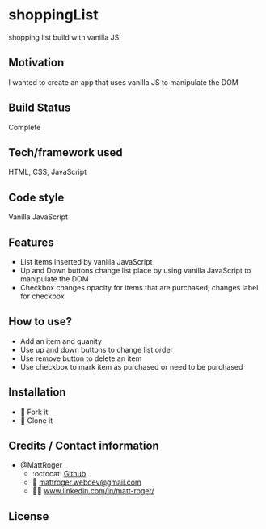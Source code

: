 # shoppingList
shopping list build with vanilla JS

## Motivation
I wanted to create an app that uses vanilla JS to manipulate the DOM
## Build Status
Complete

## Tech/framework used
HTML, CSS, JavaScript

## Code style
Vanilla JavaScript

## Features
* List items inserted by vanilla JavaScript
* Up and Down buttons change list place by using vanilla JavaScript to manipulate the DOM
* Checkbox changes opacity for items that are purchased, changes label for checkbox

## How to use?
* Add an item and quanity
* Use up and down buttons to change list order
* Use remove button to delete an item
* Use checkbox to mark item as purchased or need to be purchased

## Installation
* :trident: Fork it
* :sheep: Clone it


## Credits / Contact information
* @MattRoger 
  * :octocat: [Github](https://mattroger.github.io)
  * :e-mail: mattroger.webdev@gmail.com
  * :man_office_worker: www.linkedin.com/in/matt-roger/


## License

